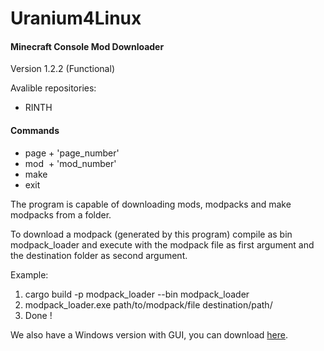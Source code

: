 # Uranium4Linux
 
<h4> Minecraft Console Mod Downloader</h4>


Version 1.2.2 (Functional)


Avalible repositories: <br>
- RINTH

<h4> Commands </h4>

- page + 'page_number' 
- mod&nbsp; + 'mod_number' 
- make 
- exit

The program is capable of downloading mods, modpacks and make modpacks from a folder.

To download a modpack (generated by this program) compile as bin modpack_loader and execute with the
modpack file as first argument and the destination folder as second argument.

Example: <br>
<ol>
<li> cargo build -p modpack_loader --bin modpack_loader</li>
<li> modpack_loader.exe path/to/modpack/file destination/path/</li>
<li> Done !</li>
</ol>

We also have a Windows version with GUI, you can download [here]. <br> 



[here]: https://github.com/ElPsyKoongroo/MinecraftModDownloader
